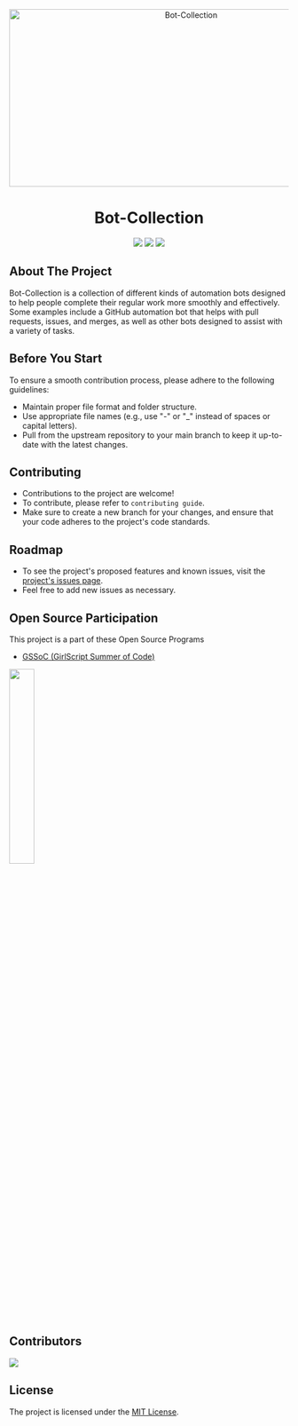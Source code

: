 <div align="center">
  <img src="https://socialify.git.ci/neelshah2409/Bot-Collection/image?font=Raleway&forks=1&issues=1&language=1&name=1&owner=1&pattern=Charlie%20Brown&pulls=1&stargazers=1&theme=Dark" alt="Bot-Collection" width="640" height="320" />
</div>
<h1 align="center">Bot-Collection</h1>
<div align="center">
   <img src="https://forthebadge.com/images/badges/built-with-love.svg" />
   <img src="http://ForTheBadge.com/images/badges/made-with-python.svg" />
   <img src="https://forthebadge.com/images/badges/open-source.svg" />
</div>


## About The Project

Bot-Collection is a collection of different kinds of automation bots designed to help people complete their regular work more smoothly and effectively. 
Some examples include a GitHub automation bot that helps with pull requests, issues, and merges, as well as other bots designed to assist with a variety of tasks.

## Before You Start

To ensure a smooth contribution process, please adhere to the following guidelines:

  * Maintain proper file format and folder structure.
  * Use appropriate file names (e.g., use "-" or "_" instead of spaces or capital letters).
  * Pull from the upstream repository to your main branch to keep it up-to-date with the latest changes.

## Contributing

  * Contributions to the project are welcome! 
  * To contribute, please refer to `contributing guide`. 
  * Make sure to create a new branch for your changes, and ensure that your code adheres to the project's code standards.

## Roadmap

  * To see the project's proposed features and known issues, visit the [project's issues page](https://github.com/neelshah2409/Bot-Collection/issues).
  * Feel free to add new issues as necessary.

## Open Source Participation

This project is a part of these Open Source Programs

- [GSSoC (GirlScript Summer of Code)](https://www.gssoc.tech/)

<img src="https://d33wubrfki0l68.cloudfront.net/b30c3ac1270fcd1fe3d9a58764c173c1ce2c8a99/7c4cb/assets/images/summerofcode.webp" width="30%"/>


## Contributors

<a href="https://github.com/neelshah2409/Bot-Collection/graphs/contributors">
  <img src="https://contrib.rocks/image?repo=neelshah2409/Bot-Collection" />
</a>

## License

The project is licensed under the [MIT License](https://github.com/neelshah2409/Bot-Collection/blob/main/LICENSE).

